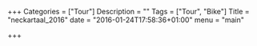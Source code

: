 +++
Categories = ["Tour"]
Description = ""
Tags = ["Tour", "Bike"]
Title = "neckartaal_2016"
date = "2016-01-24T17:58:36+01:00"
menu = "main"

+++

